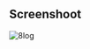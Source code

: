 ## Screenshoot
![8log](https://res.cloudinary.com/bimagv/image/upload/v1611244119/2021-01-21--T15-46-55_f87r6i.png)
